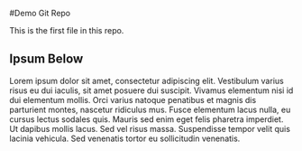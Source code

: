 #Demo Git Repo

This is the first file in this repo.

## Ipsum Below 
Lorem ipsum dolor sit amet, consectetur adipiscing elit. Vestibulum varius risus eu dui iaculis, sit amet posuere dui suscipit. Vivamus elementum nisi id dui elementum mollis. Orci varius natoque penatibus et magnis dis parturient montes, nascetur ridiculus mus. Fusce elementum lacus nulla, eu cursus lectus sodales quis. Mauris sed enim eget felis pharetra imperdiet. Ut dapibus mollis lacus. Sed vel risus massa. Suspendisse tempor velit quis lacinia vehicula. Sed venenatis tortor eu sollicitudin venenatis. 